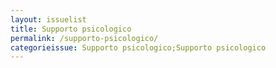```yaml
---
layout: issuelist
title: Supporto psicologico
permalink: /supporto-psicologico/
categorieissue: Supporto psicologico;Supporto psicologico
---
```

